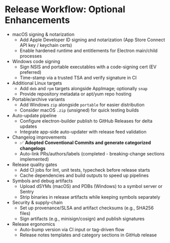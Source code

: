 # Release Workflow: Optional Enhancements

- macOS signing & notarization
  - Add Apple Developer ID signing and notarization (App Store Connect API key / keychain certs)
  - Enable hardened runtime and entitlements for Electron main/child processes
- Windows code signing
  - Sign NSIS and portable executables with a code-signing cert (EV preferred)
  - Time-stamp via a trusted TSA and verify signature in CI
- Additional Linux targets
  - Add `deb` and `rpm` targets alongside AppImage; optionally `snap`
  - Provide repository metadata or apt/yum repo hosting
- Portable/archive variants
  - Add Windows `zip` alongside `portable` for easier distribution
  - Consider macOS `.zip` (unsigned) for quick testing builds
- Auto-update pipeline
  - Configure electron-builder publish to GitHub Releases for delta updates
  - Integrate app-side auto-updater with release feed validation
- Changelog improvements
  - ✅ __Adopted Conventional Commits and generate categorized changelogs__
  - Auto-link PRs/authors/labels (completed - breaking-change sections implemented)
- Release quality gates
  - Add CI jobs for lint, unit tests, typecheck before release starts
  - Cache dependencies and build outputs to speed up pipelines
- Symbols and debug artifacts
  - Upload dSYMs (macOS) and PDBs (Windows) to a symbol server or Sentry
  - Strip binaries in release artifacts while keeping symbols separately
- Security & supply-chain
  - Set up provenance/SLSA and artifact checksums (e.g., SHA256 files)
  - Sign artifacts (e.g., minisign/cosign) and publish signatures
- Release ergonomics
  - Auto-bump version via CI input or tag-driven flow
  - Release notes templates and category sections in GitHub release
